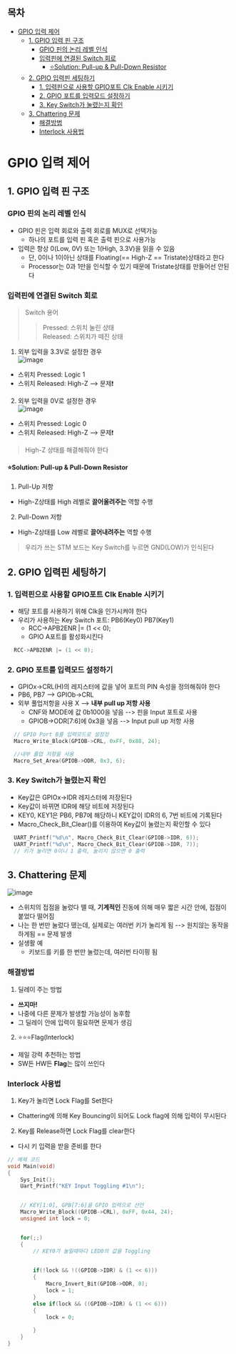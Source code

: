 ## 목차
- [GPIO 입력 제어](#gpio-입력-제어)
  - [1. GPIO 입력 핀 구조](#1-gpio-입력-핀-구조)
    - [GPIO 핀의 논리 레벨 인식](#gpio-핀의-논리-레벨-인식)
    - [입력핀에 연결된 Switch 회로](#입력핀에-연결된-switch-회로)
      - [⭐Solution: Pull-up \& Pull-Down Resistor](#solution-pull-up--pull-down-resistor)
  - [2. GPIO 입력핀 세팅하기](#2-gpio-입력핀-세팅하기)
    - [1. 입력핀으로 사용할 GPIO포트 Clk Enable 시키기](#1-입력핀으로-사용할-gpio포트-clk-enable-시키기)
    - [2. GPIO 포트를 입력모드 설정하기](#2-gpio-포트를-입력모드-설정하기)
    - [3. Key Switch가 눌렸는지 확인](#3-key-switch가-눌렸는지-확인)
  - [3. Chattering 문제](#3-chattering-문제)
    - [해결방법](#해결방법)
    - [Interlock 사용법](#interlock-사용법)

# GPIO 입력 제어
## 1. GPIO 입력 핀 구조
### GPIO 핀의 논리 레벨 인식
- GPIO 핀은 입력 회로와 출력 회로를 MUX로 선택가능
  - 하나의 포트를 입력 핀 혹은 출력 핀으로 사용가능
- 입력은 항상 0(Low, 0V) 또는 1(High, 3.3V)을 읽을 수 있음
  - 단, 0이나 1이아닌 상태를 Floating(== High-Z == Tristate)상태라고 한다
  - Processor는 0과 1만을 인식할 수 있기 때문에 Tristate상태를 만들어선 안된다

### 입력핀에 연결된 Switch 회로
> Switch 용어
> > Pressed: 스위치 눌린 상태<br>
> > Released: 스위치가 떼진 상태

1. 외부 입력을 3.3V로 설정한 경우<br>
![image](https://github.com/user-attachments/assets/d406a788-a186-452c-bd2a-c8753a6ab3c9)

- 스위치 Pressed: Logic 1
- 스위치 Released: High-Z --> 문제❗

2. 외부 입력을 0V로 설정한 경우<br>
![image](https://github.com/user-attachments/assets/23717852-1b32-4bfa-9672-76e1680083eb)

- 스위치 Pressed: Logic 0
- 스위치 Released: High-Z --> 문제❗

> High-Z 상태를 해결해줘야 한다

#### ⭐Solution: Pull-up & Pull-Down Resistor
1. Pull-Up 저항
- High-Z상태를 High 레벨로 **끌어올려주는** 역할 수행

2. Pull-Down 저항
- High-Z상태를 Low 레벨로 **끌어내려주는** 역할 수행

> 우리가 쓰는 STM 보드는 Key Switch를 누르면 GND(LOW)가 인식된다

## 2. GPIO 입력핀 세팅하기
### 1. 입력핀으로 사용할 GPIO포트 Clk Enable 시키기
- 해당 포트를 사용하기 위해 Clk을 인가시켜야 한다
- 우리가 사용하는 Key Switch 포트: PB6(Key0) PB7(Key1)
  - RCC->APB2ENR |= (1 << 0);
  - GPIO A포트를 활성화시킨다
```c
  RCC->APB2ENR |= (1 << 0);
```

### 2. GPIO 포트를 입력모드 설정하기
- GPIOx->CRL(H)의 레지스터에 값을 넣어 포트의 PIN 속성을 정의해줘야 한다
- PB6, PB7 --> GPIOb->CRL
- 외부 풀업저항을 사용 X --> **내부 pull up 저항 사용**
  - CNF와 MODE에 값 0b1000을 넣음 --> 핀을 Input 포트로 사용
  - GPIOB->ODR[7:6]에 0x3을 넣음 --> Input pull up 저항 사용
```c
  // GPIO Port B를 입력모드로 설정정
  Macro_Write_Block(GPIOB->CRL, 0xFF, 0x88, 24);

  //내부 풀업 저항을 사용
  Macro_Set_Area(GPIOB->ODR, 0x3, 6);
```

### 3. Key Switch가 눌렸는지 확인
- Key값은 GPIOx->IDR 레지스터에 저장된다
- Key값이 바뀌면 IDR에 해당 비트에 저장된다
- KEY0, KEY1은 PB6, PB7에 해당하니 KEY값이 IDR의 6, 7번 비트에 기록된다
- Macro_Check_Bit_Clear()를 이용하여 Key값이 눌렸는지 확인할 수 있다
```c
  UART_Printf("%d\n", Macro_Check_Bit_Clear(GPIOB->IDR, 6));
  UART_Printf("%d\n", Macro_Check_Bit_Clear(GPIOB->IDR, 7));
  // 키가 눌리면 0이니 1 출력, 눌리지 않으면 0 출력
```

## 3. Chattering 문제
![image](https://github.com/user-attachments/assets/263424c1-603f-468a-b86d-a3da80777085)

- 스위치의 접점을 눌렀다 뗄 때, **기계적인** 진동에 의해 매우 짧은 시간 안에, 접점이 붙었다 떨어짐
- 나는 한 번만 눌렀다 뗐는데, 실제로는 여러번 키가 눌리게 됨 --> 원치않는 동작을 하게됨 == 문제 발생
- 실생활 예
  - 키보드를 키를 한 번만 눌렀는데, 여러번 타이핑 됨

### 해결방법
1. 딜레이 주는 방법
- **쓰지마!**
- 나중에 다른 문제가 발생할 가능성이 농후함
- 그 딜레이 안에 입력이 필요하면 문제가 생김

2. ⭐⭐⭐Flag(Interlock)
- 제일 강력 추천하는 방법
- SW든 HW든 **Flag**는 많이 쓰인다

### Interlock 사용법
1. Key가 눌리면 Lock Flag를 Set한다
- Chattering에 의해 Key Bouncing이 되어도 Lock flag에 의해 입력이 무시된다

2. Key를 Release하면 Lock Flag를 clear한다
- 다시 키 입력을 받을 준비를 한다
```c
// 예제 코드
void Main(void)
{
	Sys_Init();
	Uart_Printf("KEY Input Toggling #1\n");


	// KEY[1:0], GPB[7:6]을 GPIO 입력으로 선언
	Macro_Write_Block((GPIOB->CRL), 0xFF, 0x44, 24);
	unsigned int lock = 0;


	for(;;)
	{
		// KEY0가 눌릴때마다 LED0의 값을 Toggling

		
		if(!lock && !((GPIOB->IDR) & (1 << 6)))
		{
			Macro_Invert_Bit(GPIOB->ODR, 8);
			lock = 1;
		}
		else if(lock && ((GPIOB->IDR) & (1 << 6)))
		{
			lock = 0;
			
		}
	}
}
```

